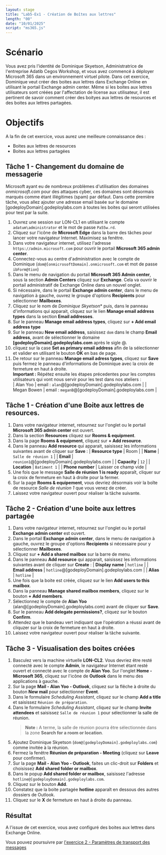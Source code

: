```yaml
---
layout: stage
title: "Lab5-Ex1 - Création de Boîtes aux lettres"
length: "00"
date: "10/01/2025"
script: "ms365.js"
---
```

# Scénario
Vous avez pris l'identité de Dominique Skyetson, Administratrice de l'entreprise Adatib Cegos Workshop, et vous avez commencé à déployer Microsoft 365 dans un environnement virtuel pilote. Dans cet exercice, Dominique veut créer des boites aux lettres dans Exchange Online en utilisant le portail Exchange admin center. Même si les boites aux lettres utilisateurs sont créées par l'affectation de license aux utilisateur, il est pertinent de savoir comment créer des boityes aux lettres de resources et des boites aux lettres partagées.  

# Objectifs
A la fin de cet exercice, vous aurez une meilleure connaissance des :
- Boites aux lettres de resources
- Boites aux lettres partagées

## Tâche 1 - Changement du domaine de messagerie
Microsoft ayant eu de nombreux problèmes d'utilisation des domaines *onmicrosoft.com* pour des attaques cyber, ces domaines sont désormais marqués comme étant illégitimes (spam) par défaut. Dans cette première tâche, vous allez ajouter une adresse email basée sur le domaine [godeployDomain].godeploylabs.com à toutes les boites qui seront utilisées pour test par la suite.
1. Ouvrez une session sur LON-CL1 en utilisant le compte ```adatum\administrator``` et le mot de passe ```Pa55w.rd```.
1. Cliquez sur l'icône de **Microsoft Edge** dans la barre des tâches pour lancer votre navigateur Internet. Maximisez sa fenêtre.
1. Dans votre navigateur internet, utilisez l'adresse ```https://admin.microsoft.com``` pour ouvrir le portail **Microsoft 365 admin center**.
1. Connectez-vous au centre d'administration avec le compte de Dominique (```dom@[onmicrosoftDomain].onmicrosoft.com``` et mot de passe ```ibForm@tion```)
1. Dans le menu de navigation du portail **Microsoft 365 Admin center**, sous la section **Admin Centers** cliquez sur **Exchange**. Cela va ouvrir le portail administratif de Exchange Online dans un nouvel onglet.
1. Si nécessaire, dans le portail **Exchange admin center**, dans le menu de navigation à gauche, ouvrez le groupe d'options **Recipients** pour sélectionner **Mailboxes**.
1. Cliquez sur le nom de *Dominique Skyetson** puis, dans le panneau d'informations qui apparait, cliquez sur le lien **Manage email address types** dans la section **Email addresses**.
1. Sur le panneau **Manage email address types**, cliquez sur **+ Add email address type**
1. Sur le panneau **New email address**, saisissez ```dom``` dans le champ **Email address**, avant de sélectionner le domaine **[godeployDomain].godeploylabs.com** après le sigle @.
1. cliquez sur la case **Set as primary email address** afin de la sélectionner et valider en utilisant le bouton **OK** en bas de page.
1. De retour sur le panneau **Manage email adress types**, cliquez sur **Save** puis fermez le panneau d'informations de Dominique avec la croix de fermeture en haut à droite.  
**Important :** Répétez ensuite les étapes précedentes pour les comptes utilisateurs qui vont nous servir pour les test dans nos ateliers :  
| Alan Yoo | email : ```alan```@[godeployDomain].godeploylabs.com |
| Megan Bowen | email : ```meganB```@[godeployDomain].godeploylabs.com |

## Tâche 1 - Création d'une Boite aux lettres de resources.
1. Dans votre navigateur internet, retournez sur l'onglet ou le portail **Microsoft 365 admin center** est ouvert.
1. Dans la section **Resources** cliquez sur **Rooms & equipment**.
1. Dans la page **Rooms & equipment**, cliquez sur **+ Add resource**.
1. Dans le panneau **Add resource** qui apparait, saisissez les informations suivantes avant de cliquer sur **Save** : 
| **Resource type** | Room |
| **Name** | ```Salle de réunion 1``` |
| **Email** | ```reunion1```@[godeployDomain].godeploylabs.com |
| **Capacity** | ```12``` |
| **Location** | ```Batiment 1``` |
| **Phone number** | Laisser ce champ vide |
1. Une fois que le message **Salle de réunion 1 is ready** apparaît, cliquer sur la croix de fermeture en haut à droite pour la fermer.
1. Sur la page **Rooms & equipement**, vous devriez désormais voir la boîte de resource *Salle de réunion 1* que vous venez de créer.  
1. Laissez votre navigateur ouvert pour réaliser la tâche suivante.

## Tâche 2 - Création d'une boite aux lettres partagée
1. Dans votre navigateur internet, retournez sur l'onglet ou le portail **Exchange admin center** est ouvert.
1. Dans le portail **Exchange admin center**, dans le menu de navigation à gauche, ouvrez le groupe d'options **Recipients** si nécessaire pour y sélectionner **Mailboxes**.
1. Cliquez sur **+ Add a shared mailbox** sur la barre de menu.
1. Dans le panneau **Add resource** qui apparait, saisissez les informations suivantes avant de cliquer sur **Create** : 
| **Display name** | ```hotline``` |
| **Email address** | ```hotline```@[godeployDomain].godeploylabs.com |
| **Alias** | ```hotline``` |
1. Une fois que la boite est créée, cliquez sur le lien **Add users to this mailbox**.
1. Dans la panneau **Manage shared mailbox members**, cliquez sur le bouton **+ Add members**.
1. Sélectionnez le compte de **Alan Yoo** (alan@[godeployDomain].godeploylabs.com) avant de cliquer sur **Save**.
1. Sur le panneau **Add delegate permissions?**, cliquez sur le bouton **Confirm**.
1. Attendez que le bandeau vert indiquant que l'opération a réussi avant de cliquzer sur la croix de fermeture en haut à droite.
1. Laissez votre navigateur ouvert pour réaliser la tâche suivante.  

## Tâche 3 - Visualisation des boites créées
1. Basculez vers la machine virtuelle **LON-CL2**. Vous devriez être resté connecté avec le compte **Admin**, le navigateur Internet étant resté ouvert et connecté avec le compte de **Alan Yoo**. Sur l'onglet **Home - Microsoft 365**, cliquez sur l'icône de **Outlook** dans le menu des applications à gauche.
1. Sur la page **Mail - Alan Yoo - Outlook**, cliquez sur la flêche à droite du bouton **New mail** pour sélectionner **Event**.
1. Dans le formulaire *Scheduling Assistant*, cliquez sur le champ **Add a title** et saisissez ```Réunion de préparation```.
1. Dans le formulaire *Scheduling Assistant*, cliquez sur le champ **Invite attendees** et saisissez ```Salle de réunion 1``` pour sélectionner la salle de réunion.
	> **Note :** A terme, la salle de réunion pourra être sélectionnée dans la zone **Search for a room or location**.
1. Ajoutez Dominique Skyetson (```dom@[godeployDomain].godeploylabs.com```) comme invitée à la réunion.
1. Fermez la fenêtre **Réunion de préparation - Meeting** (cliquez sur **Leave** pour confirmer).
1. Sur la page **Mail - Alan Yoo - Outlook**, faites un clic-droit sur **Folders** et choisissez **Add shared folder or mailbox**.
1. Dans le popup **Add shared folder or mailbox**, saisissez l'adresse ```hotline@[godeployDomain].godeploylabs.com```.
1. Cliquez sur le bouton **Add**.
1. Constatez que la boite partagée **hotline** apparaît en dessous des autres dossiers de Outlook.
1. Cliquez sur le **X** de fermeture en haut à droite du panneau.

## Résultat
A l'issue de cet exercice, vous avez configuré des boites aux lettres dans Exchange Online.

Vous pouvez poursuivre par [l'exercice 2 - Paramètres de transport des messages](lab5e2)